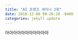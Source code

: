 ```yaml
---
title: "AI 프렌즈 세미나 2회"
date: 2018-12-00 08:26:28 -0400
categories: jekyll update
---
```



아아아아아아아아아아아
